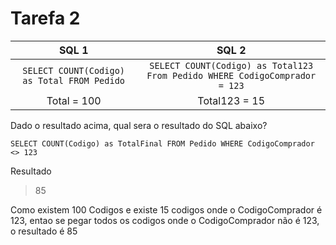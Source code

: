 # Tarefa 2

|                     SQL 1                     |                                    SQL 2                                     |
|:---------------------------------------------:|:----------------------------------------------------------------------------:|
| ``SELECT COUNT(Codigo) as Total FROM Pedido`` | ``SELECT COUNT(Codigo) as Total123 From Pedido WHERE CodigoComprador = 123`` |
|                  Total = 100                  |                                Total123 = 15                                 |

Dado o resultado acima, qual sera o resultado do SQL abaixo?

``SELECT COUNT(Codigo) as TotalFinal FROM Pedido WHERE CodigoComprador <> 123``

Resultado
>85

Como existem 100 Codigos e existe 15 codigos onde o CodigoComprador é 123, entao se pegar todos os
codigos onde o CodigoComprador não é 123, o resultado é 85

<!-- Feito em Markdown 
Caso for abrir no VSC, aperte CTRL+Shift+P e selecione `Markdown: Open Preview`
Necessaria a extensão bierner.markdown-preview-github-styles -->

